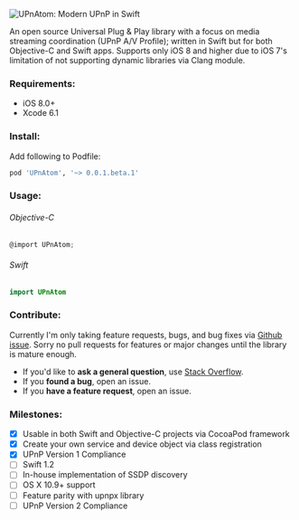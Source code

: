 ![UPnAtom: Modern UPnP in Swift](https://raw.githubusercontent.com/master-nevi/UPnAtom/assets/UPnAtomLogo.png)

An open source Universal Plug & Play library with a focus on media streaming coordination (UPnP A/V Profile); written in Swift but for both Objective-C and Swift apps. Supports only iOS 8 and higher due to iOS 7's limitation of not supporting dynamic libraries via Clang module.

### Requirements:
* iOS 8.0+
* Xcode 6.1

### Install:
Add following to Podfile:
```ruby
pod 'UPnAtom', '~> 0.0.1.beta.1'
```

### Usage:
######  Objective-C
```objective-c
@import UPnAtom;
```

###### Swift
```swift
import UPnAtom
```

### Contribute:
Currently I'm only taking feature requests, bugs, and bug fixes via [Github issue](https://github.com/master-nevi/UPnAtom/issues). Sorry no pull requests for features or major changes until the library is mature enough.

- If you'd like to **ask a general question**, use [Stack Overflow](http://stackoverflow.com/).
- If you **found a bug**, open an issue.
- If you **have a feature request**, open an issue.

### Milestones:
* [x] Usable in both Swift and Objective-C projects via CocoaPod framework
* [x] Create your own service and device object via class registration
* [x] UPnP Version 1 Compliance
* [ ] Swift 1.2
* [ ] In-house implementation of SSDP discovery
* [ ] OS X 10.9+ support
* [ ] Feature parity with upnpx library
* [ ] UPnP Version 2 Compliance

